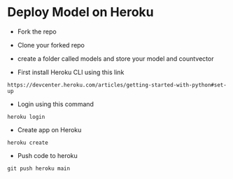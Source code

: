 # Deploy Model on Heroku
- Fork the repo 

- Clone your forked repo

- create a folder called models and store your model and countvector

- First install Heroku CLI using this link

```
https://devcenter.heroku.com/articles/getting-started-with-python#set-up
```

- Login using this command

```
heroku login
```

- Create app on Heroku

```
heroku create
```
- Push code to heroku

```
git push heroku main
```

